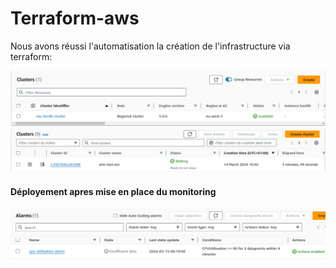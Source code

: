 # Terraform-aws
Nous avons réussi l'automatisation la création de l'infrastructure via terraform:

![Automatisation](/Image/image.png)
![Automatisation](/Image/image2.png)

#### Déployement apres mise en place du monitoring
![Automatisation](/Image/image3.png)